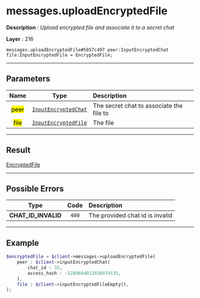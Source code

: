 # messages.uploadEncryptedFile

**Description** : *Upload encrypted file and associate it to a secret chat*

**Layer** : 216

```tl
messages.uploadEncryptedFile#5057c497 peer:InputEncryptedChat file:InputEncryptedFile = EncryptedFile;
```

---

## Parameters

| Name | Type | Description |
| :---: | :---: | :--- |
| <mark>peer</mark> | [`InputEncryptedChat`](type/InputEncryptedChat) | The secret chat to associate the file to |
| <mark>file</mark> | [`InputEncryptedFile`](type/InputEncryptedFile) | The file |

---

## Result

[EncryptedFile](type/EncryptedFile)

---

## Possible Errors

| Type | Code | Description |
| :---: | :---: | :--- |
| **CHAT_ID_INVALID** | `400` | The provided chat id is invalid |

---

## Example

```php
$encryptedFile = $client->messages->uploadEncryptedFile(
	peer : $client->inputEncryptedChat(
		chat_id : 35,
		access_hash : -5289604012938974535,
	),
	file : $client->inputEncryptedFileEmpty(),
);
```